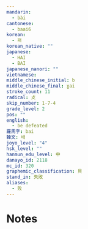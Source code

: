 ```yaml
---
mandarin:
  - bài
cantonese:
  - baai6
korean:
  - 패
korean_native: ""
japanese:
  - HAI
  - BAI
japanese_nanori: ""
vietnamese:
middle_chinese_initial: b
middle_chinese_final: ɣai
stroke_count: 11
radical: 攴
skip_number: 1-7-4
grade_level: 2
pos: ""
english:
  - be defeated
羅馬字: bai
韓文: 배
joyo_level: "4"
hsk_level: ""
hanmun_edu_level: 中
danayo_id: 2118
mc_id: 320
graphemic_classification: 貝
stand_in: 失敗
aliases:
  - 败
---
```


# Notes
